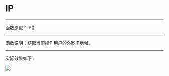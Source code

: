 # IP
*****
函数原型：IP()
*****
函数说明：获取当前操作用户的外网IP地址。
*****



实际效果如下：

![](http://docfiles.baibaoyun.com/lsqTl68Dxq9BzmcyuM4VPZA3s2_7)